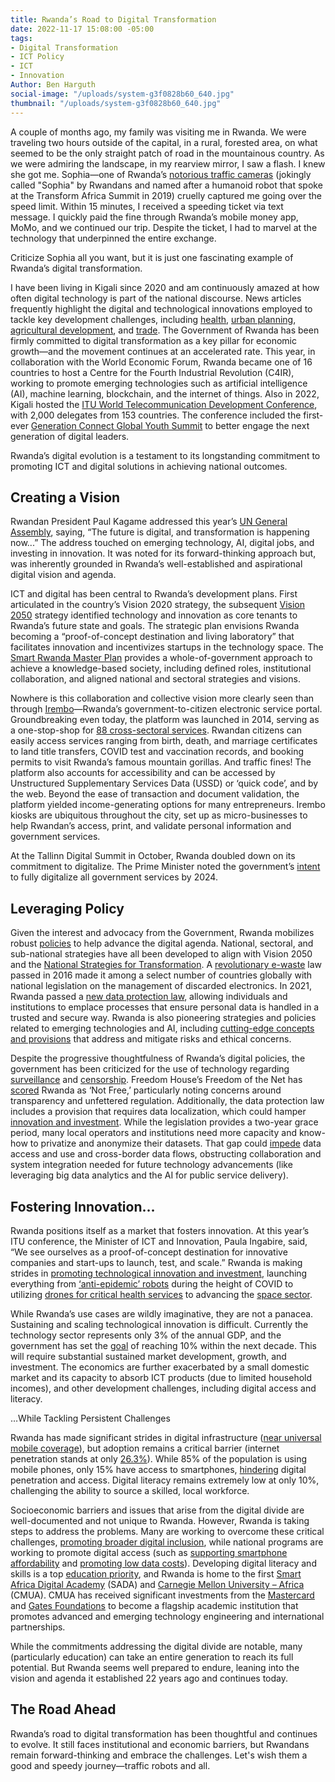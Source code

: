 ```yaml
---
title: Rwanda’s Road to Digital Transformation
date: 2022-11-17 15:08:00 -05:00
tags:
- Digital Transformation
- ICT Policy
- ICT
- Innovation
Author: Ben Harguth
social-image: "/uploads/system-g3f0828b60_640.jpg"
thumbnail: "/uploads/system-g3f0828b60_640.jpg"
---
```


A couple of months ago, my family was visiting me in Rwanda. We were traveling two hours outside of the capital, in a rural, forested area, on what seemed to be the only straight patch of road in the mountainous country. As we were admiring the landscape, in my rearview mirror, I saw a flash. I knew she got me. Sophia—one of Rwanda’s [notorious traffic cameras](https://www.ktpress.rw/2021/11/rwanda-police-drivers-in-traffic-fines-controversy/) (jokingly called "Sophia" by Rwandans and named after a humanoid robot that spoke at the Transform Africa Summit in 2019) cruelly captured me going over the speed limit. Within 15 minutes, I received a speeding ticket via text message. I quickly paid the fine through Rwanda’s mobile money app, MoMo, and we continued our trip. Despite the ticket, I had to marvel at the technology that underpinned the entire exchange. 

Criticize Sophia all you want, but it is just one fascinating example of Rwanda’s digital transformation.  

<!--more-->

I have been living in Kigali since 2020 and am continuously amazed at how often digital technology is part of the national discourse. News articles frequently highlight the digital and technological innovations employed to tackle key development challenges, including [health](https://www.afdb.org/en/success-stories/how-rwanda-using-artificial-intelligence-improve-healthcare-55309), [urban planning](https://www.newtimes.co.rw/article/1002/opinions/connectivity-critical-to-transforming-kigali-into-a-smart-city), [agricultural development](https://www.borgenmagazine.com/digital-agriculture-can-help-africa/), and [trade](https://moderndiplomacy.eu/2022/09/25/rwanda-boosting-exports-through-technology-innovation-and-trade-in-services/). The Government of Rwanda has been firmly committed to digital transformation as a key pillar for economic growth—and the movement continues at an accelerated rate. This year, in collaboration with the World Economic Forum, Rwanda became one of 16 countries to host a Centre for the Fourth Industrial Revolution (C4IR), working to promote emerging technologies such as artificial intelligence (AI), machine learning, blockchain, and the internet of things. Also in 2022, Kigali hosted the [ITU World Telecommunication Development Conference](https://www.itu.int/en/mediacentre/Pages/PR-2022-06-06-ITU-WTDC-Opens-Kigali.aspx), with 2,000 delegates from 153 countries. The conference included the first-ever [Generation Connect Global Youth Summit](https://www.itu.int/hub/2022/05/generation-connect-youth-summit/) to better engage the next generation of digital leaders. 

Rwanda’s digital evolution is a testament to its longstanding commitment to promoting ICT and digital solutions in achieving national outcomes.

## Creating a Vision

Rwandan President Paul Kagame addressed this year’s [UN General Assembly](https://allafrica.com/stories/202209220046.html), saying, “The future is digital, and transformation is happening now...” The address touched on emerging technology, AI, digital jobs, and investing in innovation. It was noted for its forward-thinking approach but, was inherently grounded in Rwanda’s well-established and aspirational digital vision and agenda. 

ICT and digital has been central to Rwanda’s development plans. First articulated in the country’s Vision 2020 strategy, the subsequent [Vision 2050](https://www.minecofin.gov.rw/fileadmin/user_upload/Minecofin/Publications/REPORTS/National_Development_Planning_and_Research/Vision_2050/English-Vision_2050_Abridged_version_WEB_Final.pdf) strategy identified technology and innovation as core tenants to Rwanda’s future state and goals. The strategic plan envisions Rwanda becoming a “proof-of-concept destination and living laboratory” that facilitates innovation and incentivizes startups in the technology space. The [Smart Rwanda Master Plan](https://www.minict.gov.rw/fileadmin/user_upload/minict_user_upload/Documents/Policies/SMART_RWANDA_MASTERPLAN.pdf) provides a whole-of-government approach to achieve a knowledge-based society, including defined roles, institutional collaboration, and aligned national and sectoral strategies and visions. 

Nowhere is this collaboration and collective vision more clearly seen than through [Irembo](https://www.ktpress.rw/2019/01/untold-story-of-irembo-rwandas-one-stop-centre-for-govt-services/)—Rwanda’s government-to-citizen electronic service portal. Groundbreaking even today, the platform was launched in 2014, serving as a one-stop-shop for [88 cross-sectoral services](https://irembo.gov.rw/home/citizen/all_services). Rwandan citizens can easily access services ranging from birth, death, and marriage certificates to land title transfers, COVID test and vaccination records, and booking permits to visit Rwanda’s famous mountain gorillas. And traffic fines! The platform also accounts for accessibility and can be accessed by Unstructured Supplementary Services Data (USSD) or ‘quick code’, and by the web. Beyond the ease of transaction and document validation, the platform yielded income-generating options for many entrepreneurs. Irembo kiosks are ubiquitous throughout the city, set up as micro-businesses to help Rwandan’s access, print, and validate personal information and government services. 

At the Tallinn Digital Summit in October, Rwanda doubled down on its commitment to digitalize. The Prime Minister noted the government’s [intent](https://www.ktpress.rw/2022/10/tallinn-digital-summit-rwanda-to-fully-digitize-government-services-by-2024-pm-ngirente/) to fully digitalize all government services by 2024.

## Leveraging Policy

Given the interest and advocacy from the Government, Rwanda mobilizes robust [policies](https://digitalregulation.org/wp-content/uploads/Collaborative-Regulation_Case-Study-Rwanda_Final_E.pdf) to help advance the digital agenda. National, sectoral, and sub-national strategies have all been developed to align with Vision 2050 and the [National Strategies for Transformation](https://www.nirda.gov.rw/uploads/tx_dce/National_Strategy_For_Trsansformation_-NST1-min.pdf). A [revolutionary e-waste](https://climateportal.rema.gov.rw/fileadmin/user_upload/Documents/Policy/NationalE-WasteManagementPolicyforRwanda.pdf) law passed in 2016 made it among a select number of countries globally with national legislation on the management of discarded electronics. In 2021, Rwanda passed a [new data protection law](https://www.minict.gov.rw/index.php?eID=dumpFile&t=f&f=30553&token=d44bb5a4174c65872b4b0ece892e5d8ba34c8c91), allowing individuals and institutions to emplace processes that ensure personal data is handled in a trusted and secure way. Rwanda is also pioneering strategies and policies related to emerging technologies and AI, including [cutting-edge concepts and provisions](https://digicenter.rw/how-rwandas-ai-policy-helps-to-shape-the-evolving-ai-ecosystem/) that address and mitigate risks and ethical concerns. 

Despite the progressive thoughtfulness of Rwanda’s digital policies, the government has been criticized for the use of technology regarding [surveillance](https://foreignpolicy.com/2021/07/28/nso-pegasus-africa-morocco-rwanda/) and [censorship](https://www.voanews.com/a/rwanda-s-assault-on-youtubers-puts-journalists-in-crosshairs/6342838.html). Freedom House’s Freedom of the Net has [scored](https://freedomhouse.org/country/rwanda/freedom-net/2021) Rwanda as ‘Not Free,’ particularly noting concerns around transparency and unfettered regulation. Additionally, the data protection law includes a provision that requires data localization, which could hamper [innovation and investment](https://www.gsma.com/mobilefordevelopment/wp-content/uploads/2019/03/GSMA_Understanding-the-impact-of-data-localisation.pdf). While the legislation provides a two-year grace period, many local operators and institutions need more capacity and know-how to privatize and anonymize their datasets. That gap could [impede](https://freedomhouse.org/report/freedom-net/2022/countering-authoritarian-overhaul-internet) data access and use and cross-border data flows, obstructing collaboration and system integration needed for future technology advancements (like leveraging big data analytics and the AI for public service delivery). 

## Fostering Innovation…

Rwanda positions itself as a market that fosters innovation. At this year’s ITU conference, the Minister of ICT and Innovation, Paula Ingabire, said, “We see ourselves as a proof-of-concept destination for innovative companies and start-ups to launch, test, and scale.” Rwanda is making strides in [promoting technological innovation and investment](https://www.weforum.org/agenda/2022/07/rwanda-is-tackling-digital-development-challenges-and-succeeding/), launching everything from [‘anti-epidemic’ robots](https://www.undp.org/africa/news/undp-and-government-rwanda-deploy-smart-anti-epidemic-robots-fight-against-covid-19) during the height of COVID to utilizing [drones for critical health services](https://www.wired.com/story/drones-have-transformed-blood-delivery-in-rwanda/) to advancing the [space sector](https://africanews.space/rwanda-partners-with-japan-for-increased-space-collaboration/). 

While Rwanda’s use cases are wildly imaginative, they are not a panacea. Sustaining and scaling technological innovation is difficult. Currently the technology sector represents only 3% of the annual GDP, and the government has set the [goal](https://www.weforum.org/agenda/2022/07/rwanda-is-tackling-digital-development-challenges-and-succeeding/) of reaching 10% within the next decade. This will require substantial sustained market development, growth, and investment. The economics are further exacerbated by a small domestic market and its capacity to absorb ICT products (due to limited household incomes), and other development challenges, including digital access and literacy. 

…While Tackling Persistent Challenges

Rwanda has made significant strides in digital infrastructure ([near universal mobile coverage](https://www.visitrwanda.com/facts/connectivity/)), but adoption remains a critical barrier (internet penetration stands at only [26.3%](https://datareportal.com/reports/digital-2022-rwanda#:~:text=Rwanda's%20internet%20penetration%20rate%20stood,at%20the%20start%20of%202022.)). While 85% of the population is using mobile phones, only 15% have access to smartphones, [hindering](https://allafrica.com/stories/202203160172.html#:~:text=(file%20photo).&text=In%20the%20fourth%20quarter%20of,Utilities%20Regulatory%20Authority%20(RURA).) digital penetration and access. Digital literacy remains extremely low at only 10%, challenging the ability to source a skilled, local workforce. 

Socioeconomic barriers and issues that arise from the digital divide are well-documented and not unique to Rwanda. However, Rwanda is taking steps to address the problems. Many are working to overcome these critical challenges, [promoting broader digital inclusion](https://digicenter.rw/gender-mainstreaming-as-a-cross-cutting-enabler-for-the-digital-transformation-in-rwanda/), while national programs are working to promote digital access (such as [supporting smartphone affordability](https://allafrica.com/stories/202206080066.html) and [promoting low data costs](https://www.newtimes.co.rw/article/185710/News/rwanda-has-second-cheapest-mobile-data-in-east-africa-report)). Developing digital literacy and skills is a top [education priority](https://www.youtube.com/watch?v=Hbn0K2nxNBA), and Rwanda is home to the first [Smart Africa Digital Academy](https://www.minict.gov.rw/news-detail/sada-kicks-off-in-country-implementation-with-launch-of-first-national-digital-academy-in-rwanda) (SADA) and [Carnegie Mellon University – Africa](https://www.africa.engineering.cmu.edu/) (CMUA). CMUA has received significant investments from the [Mastercard](https://www.bizcommunity.com/Article/178/499/231496.html) and [Gates Foundations](https://www.eurekalert.org/news-releases/965951) to become a flagship academic institution that promotes advanced and emerging technology engineering and international partnerships. 

While the commitments addressing the digital divide are notable, many (particularly education) can take an entire generation to reach its full potential. But Rwanda seems well prepared to endure, leaning into the vision and agenda it established 22 years ago and continues today.

## The Road Ahead

Rwanda’s road to digital transformation has been thoughtful and continues to evolve. It still faces institutional and economic barriers, but Rwandans remain forward-thinking and embrace the challenges. Let's wish them a good and speedy journey—traffic robots and all.